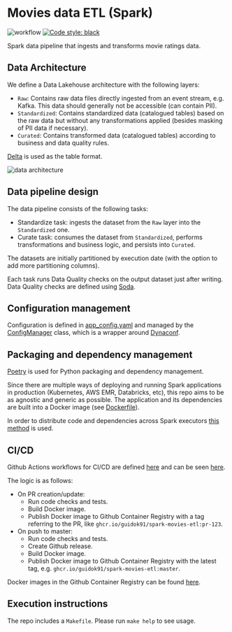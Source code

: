 # Movies data ETL (Spark)
![workflow](https://github.com/guidok91/spark-movies-etl/actions/workflows/ci-cd-push.yml/badge.svg)
[![Code style: black](https://img.shields.io/badge/code%20style-black-000000.svg)](https://github.com/psf/black)

Spark data pipeline that ingests and transforms movie ratings data.

## Data Architecture
We define a Data Lakehouse architecture with the following layers:
- `Raw`: Contains raw data files directly ingested from an event stream, e.g. Kafka. This data should generally not be accessible (can contain PII).
- `Standardized`: Contains standardized data (catalogued tables) based on the raw data but without any transformations applied (besides masking of PII data if necessary).
- `Curated`: Contains transformed data (catalogued tables) according to business and data quality rules.

[Delta](https://delta.io/) is used as the table format.

![data architecture](https://user-images.githubusercontent.com/38698125/210155387-939af0c3-af98-47ff-8048-756f5d97f132.png)

## Data pipeline design
The data pipeline consists of the following tasks:
 - Standardize task: ingests the dataset from the `Raw` layer into the `Standardized` one.
 - Curate task: consumes the dataset from `Standardized`, performs transformations and business logic, and persists into `Curated`.

The datasets are initially partitioned by execution date (with the option to add more partitioning columns).

Each task runs Data Quality checks on the output dataset just after writing. Data Quality checks are defined using [Soda](https://docs.soda.io/soda-core/overview-main.html).

## Configuration management
Configuration is defined in [app_config.yaml](app_config.yaml) and managed by the [ConfigManager](movies_etl/config_manager.py) class, which is a wrapper around [Dynaconf](https://www.dynaconf.com/).

## Packaging and dependency management
[Poetry](https://python-poetry.org/) is used for Python packaging and dependency management.

Since there are multiple ways of deploying and running Spark applications in production (Kubernetes, AWS EMR, Databricks, etc), this repo aims to be as agnostic and generic as possible. The application and its dependencies are built into a Docker image (see [Dockerfile](Dockerfile)).

In order to distribute code and dependencies across Spark executors [this method](https://spark.apache.org/docs/latest/api/python/user_guide/python_packaging.html#using-virtualenv) is used.

## CI/CD
Github Actions workflows for CI/CD are defined [here](.github/workflows) and can be seen [here](https://github.com/guidok91/spark-movies-etl/actions).

The logic is as follows:
* On PR creation/update:
  * Run code checks and tests.
  * Build Docker image.
  * Publish Docker image to Github Container Registry with a tag referring to the PR, like `ghcr.io/guidok91/spark-movies-etl:pr-123`.
* On push to master:
  * Run code checks and tests.
  * Create Github release.
  * Build Docker image.
  * Publish Docker image to Github Container Registry with the latest tag, e.g. `ghcr.io/guidok91/spark-movies-etl:master`.

Docker images in the Github Container Registry can be found [here](https://github.com/guidok91/spark-movies-etl/pkgs/container/spark-movies-etl).

## Execution instructions
The repo includes a `Makefile`. Please run `make help` to see usage.
